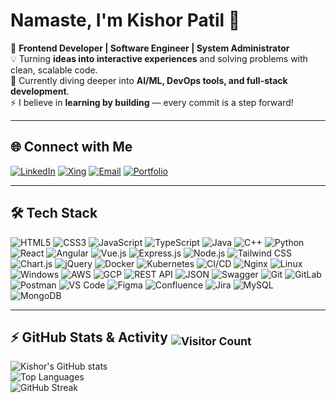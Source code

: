 # Namaste, I'm Kishor Patil 🙏  

🚀 **Frontend Developer | Software Engineer | System Administrator**  
💡 Turning **ideas into interactive experiences** and solving problems with clean, scalable code.  
🌱 Currently diving deeper into **AI/ML, DevOps tools, and full-stack development**.  
⚡ I believe in **learning by building** — every commit is a step forward!  

---

## 🌐 Connect with Me  

[![LinkedIn](https://img.shields.io/badge/LinkedIn-Kishor%20Patil-0A66C2?style=for-the-badge&logo=linkedin&logoColor=white)](https://www.linkedin.com/in/kishor-patil97)
[![Xing](https://img.shields.io/badge/Xing-Kishor%20Patil-006567?style=for-the-badge&logo=xing&logoColor=white)](https://www.xing.com/profile/Kishor_Patil069993)
[![Email](https://img.shields.io/badge/Email-kishor.p97%40gmail.com-red?style=for-the-badge&logo=gmail&logoColor=white)](mailto:kishor.p97@gmail.com)
[![Portfolio](https://img.shields.io/badge/Portfolio-Coming%20Soon-FF7139?style=for-the-badge&logo=firefox&logoColor=white)](#)

---

## 🛠️ Tech Stack  

![HTML5](https://img.shields.io/badge/html5-%23E34F26.svg?style=for-the-badge&logo=html5&logoColor=white)
![CSS3](https://img.shields.io/badge/css3-%231572B6.svg?style=for-the-badge&logo=css3&logoColor=white)
![JavaScript](https://img.shields.io/badge/javascript-%23323330.svg?style=for-the-badge&logo=javascript&logoColor=%23F7DF1E)
![TypeScript](https://img.shields.io/badge/typescript-%23007ACC.svg?style=for-the-badge&logo=typescript&logoColor=white)
![Java](https://img.shields.io/badge/java-%23ED8B00.svg?style=for-the-badge&logo=java&logoColor=white)
![C++](https://img.shields.io/badge/c++-%2300599C.svg?style=for-the-badge&logo=c%2B%2B&logoColor=white)
![Python](https://img.shields.io/badge/python-3670A0?style=for-the-badge&logo=python&logoColor=ffdd54)
![React](https://img.shields.io/badge/react-%2320232a.svg?style=for-the-badge&logo=react&logoColor=%2361DAFB)
![Angular](https://img.shields.io/badge/angular-%23DD0031.svg?style=for-the-badge&logo=angular&logoColor=white)
![Vue.js](https://img.shields.io/badge/vuejs-%2335495e.svg?style=for-the-badge&logo=vue.js&logoColor=%234FC08D)
![Express.js](https://img.shields.io/badge/express.js-%23404d59.svg?style=for-the-badge&logo=express&logoColor=%2361DAFB)
![Node.js](https://img.shields.io/badge/node.js-6DA55F?style=for-the-badge&logo=node.js&logoColor=white)
![Tailwind CSS](https://img.shields.io/badge/tailwindcss-%2338B2AC.svg?style=for-the-badge&logo=tailwind-css&logoColor=white)
![Chart.js](https://img.shields.io/badge/chart.js-F5788D.svg?style=for-the-badge&logo=chart.js&logoColor=white)
![jQuery](https://img.shields.io/badge/jquery-%230769AD.svg?style=for-the-badge&logo=jquery&logoColor=white)
![Docker](https://img.shields.io/badge/docker-%230db7ed.svg?style=for-the-badge&logo=docker&logoColor=white)
![Kubernetes](https://img.shields.io/badge/kubernetes-%23326ce5.svg?style=for-the-badge&logo=kubernetes&logoColor=white)
![CI/CD](https://img.shields.io/badge/CI%2FCD-%23007ACC.svg?style=for-the-badge&logo=githubactions&logoColor=white)
![Nginx](https://img.shields.io/badge/nginx-%23009639.svg?style=for-the-badge&logo=nginx&logoColor=white)
![Linux](https://img.shields.io/badge/linux-%23FCC624.svg?style=for-the-badge&logo=linux&logoColor=black)
![Windows](https://img.shields.io/badge/windows-%230078D6.svg?style=for-the-badge&logo=windows&logoColor=white)
![AWS](https://img.shields.io/badge/AWS-%23FF9900.svg?style=for-the-badge&logo=amazonaws&logoColor=white)
![GCP](https://img.shields.io/badge/GCP-%234285F4.svg?style=for-the-badge&logo=googlecloud&logoColor=white)
![REST API](https://img.shields.io/badge/REST%20API-%23000000.svg?style=for-the-badge&logo=fastapi&logoColor=white)
![JSON](https://img.shields.io/badge/json-%23000000.svg?style=for-the-badge&logo=json&logoColor=white)
![Swagger](https://img.shields.io/badge/Swagger-%2385EA2D.svg?style=for-the-badge&logo=swagger&logoColor=black)
![Git](https://img.shields.io/badge/git-%23F05033.svg?style=for-the-badge&logo=git&logoColor=white)
![GitLab](https://img.shields.io/badge/gitlab-%23181717.svg?style=for-the-badge&logo=gitlab&logoColor=white)
![Postman](https://img.shields.io/badge/Postman-FF6C37?style=for-the-badge&logo=postman&logoColor=white)
![VS Code](https://img.shields.io/badge/VS%20Code-0078d7.svg?style=for-the-badge&logo=visualstudiocode&logoColor=white)
![Figma](https://img.shields.io/badge/figma-%23F24E1E.svg?style=for-the-badge&logo=figma&logoColor=white)
![Confluence](https://img.shields.io/badge/Confluence-%23172B4D.svg?style=for-the-badge&logo=confluence&logoColor=white)
![Jira](https://img.shields.io/badge/jira-%230A0FFF.svg?style=for-the-badge&logo=jira&logoColor=white)
![MySQL](https://img.shields.io/badge/mysql-%2300f.svg?style=for-the-badge&logo=mysql&logoColor=white)
![MongoDB](https://img.shields.io/badge/mongodb-%234ea94b.svg?style=for-the-badge&logo=mongodb&logoColor=white)

---

## ⚡ GitHub Stats & Activity <sub>![Visitor Count](https://komarev.com/ghpvc/?username=Kishor-Patil97&color=blue&style=flat-square)</sub>

![Kishor's GitHub stats](https://github-readme-stats.vercel.app/api?username=Kishor-Patil97&show_icons=true&theme=radical)  
![Top Languages](https://github-readme-stats.vercel.app/api/top-langs/?username=Kishor-Patil97&layout=compact&theme=radical)  
![GitHub Streak](https://streak-stats.demolab.com/?user=Kishor-Patil97&theme=radical)
